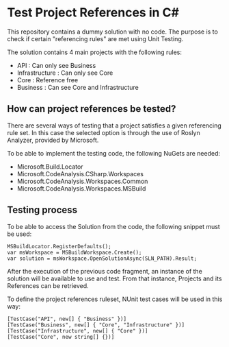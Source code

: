 # Test Project References in C#

This repository contains a dummy solution with no code. The purpose is to check if certain "referencing rules" are met using Unit Testing.

The solution contains 4 main projects with the following rules:
- API : Can only see Business
- Infrastructure : Can only see Core
- Core : Reference free
- Business : Can see Core and Infrastructure

## How can project references be tested?

There are several ways of testing that a project satisfies a given referencing rule set. In this case the selected option is through the use of Roslyn Analyzer, provided by Microsoft.

To be able to implement the testing code, the following NuGets are needed:
- Microsoft.Build.Locator
- Microsoft.CodeAnalysis.CSharp.Workspaces
- Microsoft.CodeAnalysis.Workspaces.Common
- Microsoft.CodeAnalysis.Workspaces.MSBuild

## Testing process

To be able to access the Solution from the code, the following snippet must be used:
```
MSBuildLocator.RegisterDefaults();
var msWorkspace = MSBuildWorkspace.Create();
var solution = msWorkspace.OpenSolutionAsync(SLN_PATH).Result;
```
After the execution of the previous code fragment, an instance of the solution will be available to use and test. From that instance, Projects and its References can be retrieved.

To define the project references ruleset, NUnit test cases will be used in this way:
```
[TestCase("API", new[] { "Business" })]
[TestCase("Business", new[] { "Core", "Infrastructure" })]
[TestCase("Infrastructure", new[] { "Core" })]
[TestCase("Core", new string[] {})]
```
